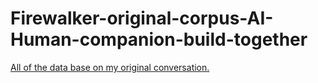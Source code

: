 # Firewalker-original-corpus-AI-Human-companion-build-together
[All of the data base on my original conversation.](https://phenomenal-cajeta-f22c90.netlify.app)
